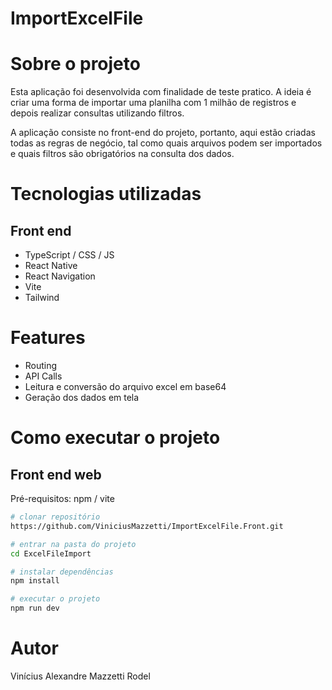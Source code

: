 # ImportExcelFile

# Sobre o projeto

Esta aplicação foi desenvolvida com finalidade de teste pratico. A ideia é criar uma forma de importar uma planilha com 1 milhão de registros e depois realizar consultas utilizando filtros.

A aplicação consiste no front-end do projeto, portanto, aqui estão criadas todas as regras de negócio, tal como quais arquivos podem ser importados e quais filtros são obrigatórios na consulta dos dados.

# Tecnologias utilizadas
## Front end
- TypeScript / CSS / JS
- React Native
- React Navigation
- Vite
- Tailwind

# Features
- Routing
- API Calls
- Leitura e conversão do arquivo excel em base64
- Geração dos dados em tela

# Como executar o projeto
## Front end web
Pré-requisitos: npm / vite

```bash
# clonar repositório
https://github.com/ViniciusMazzetti/ImportExcelFile.Front.git

# entrar na pasta do projeto
cd ExcelFileImport

# instalar dependências
npm install

# executar o projeto
npm run dev
```

# Autor

Vinícius Alexandre Mazzetti Rodel